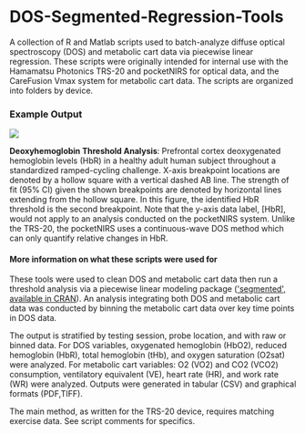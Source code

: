 # DOS-Segmented-Regression-Tools
A collection of R and Matlab scripts used to batch-analyze diffuse optical spectroscopy (DOS) and metabolic cart data via piecewise linear regression. These scripts were originally intended for internal use with the Hamamatsu Photonics TRS-20 and pocketNIRS for optical data, and the CareFusion Vmax system for metabolic cart data. The scripts are organized into folders by device.

### Example Output

![](https://github.com/btran29/DOSI-SLM-SegmentedOut/blob/master/example/fig1.PNG)

**Deoxyhemoglobin Threshold Analysis**: Prefrontal cortex deoxygenated hemoglobin levels (HbR) in a healthy adult human subject throughout a standardized ramped-cycling challenge. X-axis breakpoint locations are denoted by a hollow square with a vertical dashed AB line. The strength of fit (95% CI) given the shown breakpoints are denoted by horizontal lines extending from the hollow square. In this figure, the identified HbR threshold is the second breakpoint. Note that the y-axis data label, [HbR], would not apply to an analysis conducted on the pocketNIRS system. Unlike the TRS-20, the pocketNIRS uses a continuous-wave DOS method which can only quantify relative changes in HbR.

#### More information on what these scripts were used for
These tools were used to clean DOS and metabolic cart data then run a threshold analysis via a piecewise linear modeling package (['segmented', available in CRAN](https://cran.r-project.org/web/packages/segmented/index.html)). An analysis integrating both DOS and metabolic cart data was conducted by binning the metabolic cart data over key time points in DOS data.

The output is stratified by testing session, probe location, and with raw or binned data. For DOS variables, oxygenated hemoglobin (HbO2), reduced hemoglobin (HbR), total hemoglobin (tHb), and oxygen saturation (O2sat) were analyzed. For metabolic cart variables: O2 (VO2) and CO2 (VCO2) consumption, ventilatory equivalent (VE), heart rate (HR), and work rate (WR) were analyzed. Outputs were generated in tabular (CSV) and graphical formats (PDF,TIFF).

The main method, as written for the TRS-20 device, requires matching exercise data. See script comments for specifics.
